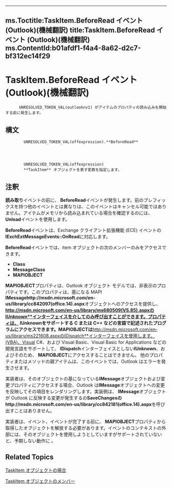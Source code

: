 

---
ms.Toctitle:TaskItem.BeforeRead イベント (Outlook)(機械翻訳)
title:TaskItem.BeforeRead イベント (Outlook)(機械翻訳)
ms.ContentId:b01afdf1-f4a4-8a62-d2c7-bf312ec14f29
---
# TaskItem.BeforeRead イベント (Outlook)(機械翻訳)





          UNRESOLVED_TOKEN_VAL(outlooknv1) がアイテムのプロパティの読み込みを開始する前に発生します。

## 構文

            UNRESOLVED_TOKEN_VAL(offexpression).**BeforeRead**




            UNRESOLVED_TOKEN_VAL(offexpression)
            **TaskItem** オブジェクトを表す変数を指定します。



## 注釈
**読み取り**イベントの前に、 **BeforeRead**イベントが発生します。前のプレフィックスを持つ他のイベントとは異なりは、このイベントはキャンセル可能ではありません。アイテムがメモリから読み込まれている場合を確認するのには、 **Unload**イベントを使用します。



**BeforeRead**イベントは、Exchange クライアント拡張機能 (ECE) イベントの**IExchExtMessageEvents::OnRead**に対応します。



**BeforeRead**イベントでは、item オブジェクトの次のメンバーのみをアクセスできます。

- **Class**
- **MessageClass**
- **MAPIOBJECT**




**MAPIOBJECT**プロパティは、Outlook オブジェクト モデルでは、非表示のプロパティです。このプロパティは、基になる MAPI **IMessagehttp://msdn.microsoft.com/en-us/library/cc842097(office.14).aspx**オブジェクトへのアクセスを提供し、 **http://msdn.microsoft.com/en-us/library/ms680509(VS.85).aspxのIUnknown**インターフェイスを介してのみ呼び出すことができます。プロパティは、 **IUnknown**をサポートする C または C++ などの言語で記述されたプログラムにアクセスできます。**MAPIOBJECT**は**http://msdn.microsoft.com/en-us/library/ms221608.aspxのIDispatch**インターフェイスを使用します。(VBA)、Visual C#、および Visual Basic、Visual Basic for Applications などの開発言語をサポートして、 **IDispatch**インターフェイスとしない**IUnknown**、およびそのため、 **MAPIOBJECT**にアクセスすることはできません。 他のプロパティまたはメソッドの親アイテムは、このイベントでは、Outlook はエラーを発生させます。



実装者は、そのオブジェクトの基になっている**IMessage**オブジェクトおよび変更プロパティにアクセスする場合、Outlook は**IMessage**オブジェクトへの変更を反映してその項目をレンダリングします。実装側は、 **IMessage**オブジェクトが Outlook に反映する変更が発生するの**SaveChangesのhttp://msdn.microsoft.com/en-us/library/cc842181(office.14).aspx**を呼び出すことはありません。



実装者は、イベント、イベントが完了する前に、 **MAPIOBJECT**プロパティから取得したオブジェクトを解放する必要があります。イベントのコンテキストの外部には、そのオブジェクトを使用しようとしていますがサポートされていないと、予期しない動作に 。



## Related Topics

[TaskItem オブジェクトの場合](5df8cfa5-5460-a5a1-a130-ba5bca1a0091.md)

[TaskItem オブジェクトのメンバー](97234a76-2fc5-bbe4-2e14-25ae18694fc9.md)




